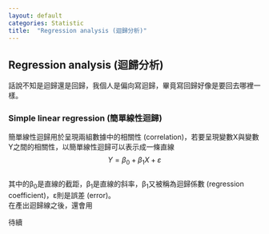 ```yaml
---
layout: default
categories: Statistic
title:  "Regression analysis (迴歸分析)"
---  
```

## Regression analysis (迴歸分析)  
話說不知是迴歸還是回歸，我個人是偏向寫迴歸，畢竟寫回歸好像是要回去哪裡一樣。  
### Simple linear regression (簡單線性迴歸)  
簡單線性迴歸用於呈現兩組數據中的相關性 (correlation)，若要呈現變數X與變數Y之間的相關性，以簡單線性迴歸可以表示成一條直線  
$$Y = \beta_0+ \beta_1 X + \varepsilon $$  
其中的&beta;<sub>0</sub>是直線的截距，&beta;<sub>1</sub>是直線的斜率，&beta;<sub>1</sub>又被稱為迴歸係數 (regression coefficient)，&epsilon;則是誤差 (error)。  
在產出迴歸線之後，還會用

待續
